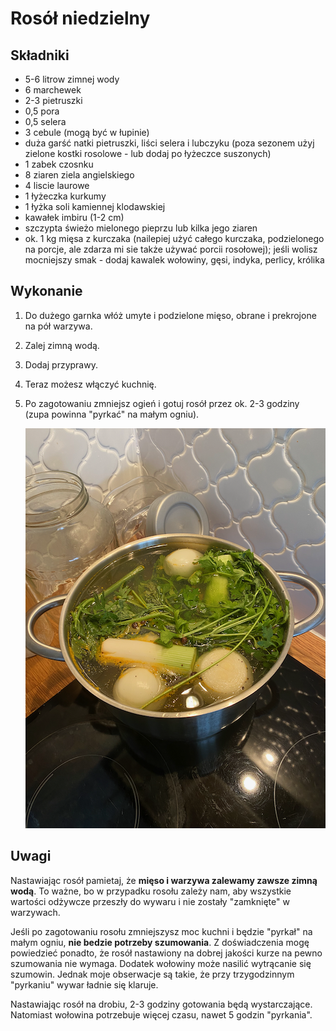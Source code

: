 # Rosół niedzielny

## Składniki

* 5-6 litrow zimnej wody
* 6 marchewek
* 2-3 pietruszki
* 0,5 pora
* 0,5 selera
* 3 cebule (mogą być w łupinie)
* duża garść natki pietruszki, liści selera i lubczyku (poza sezonem użyj
  zielone kostki rosolowe - lub dodaj po łyżeczce suszonych)
* 1 zabek czosnku
* 8 ziaren ziela angielskiego
* 4 liscie laurowe
* 1 łyżeczka kurkumy
* 1 łyżka soli kamiennej klodawskiej
* kawałek imbiru (1-2 cm)
* szczypta świeżo mielonego pieprzu lub kilka jego ziaren
* ok. 1 kg mięsa z kurczaka (nailepiej użyć całego kurczaka, podzielonego na
  porcje, ale zdarza mi sie także używać porcii rosołowej); jeśli wolisz
  mocniejszy smak - dodaj kawalek wołowiny, gęsi, indyka, perlicy, królika

## Wykonanie

1. Do dużego garnka włóż umyte i podzielone mięso, obrane i prekrojone na pół
   warzywa.
2. Zalej zimną wodą.
3. Dodaj przyprawy.
4. Teraz możesz włączyć kuchnię.
5. Po zagotowaniu zmniejsz ogień i gotuj rosół przez ok. 2-3 godziny (zupa
   powinna "pyrkać" na małym ogniu).

    ![Pyrkotanie](rosol-pyrkocze.png)

## Uwagi

Nastawiając rosół pamietaj, że **mięso i warzywa zalewamy zawsze zimną wodą**.
To ważne, bo w przypadku rosołu zależy nam, aby wszystkie wartości odżywcze
przeszły do wywaru i nie zostały "zamknięte" w warzywach.

Jeśli po zagotowaniu rosołu zmniejszysz moc kuchni i będzie "pyrkał" na małym ogniu,
**nie bedzie potrzeby szumowania**. Z doświadczenia mogę powiedzieć ponadto, że
rosół nastawiony na dobrej jakości kurze na pewno szumowania nie wymaga. Dodatek
wołowiny może nasilić wytrącanie się szumowin. Jednak moje obserwacje są takie,
że przy trzygodzinnym "pyrkaniu" wywar ładnie się klaruje.

Nastawiając rosół na drobiu, 2-3 godziny gotowania będą wystarczające.
Natomiast wołowina potrzebuje więcej czasu, nawet 5 godzin "pyrkania".
